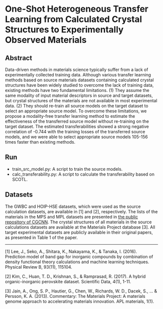# One-Shot Heterogeneous Transfer Learning from Calculated Crystal Structures to Experimentally Observed Materials

## Abstract
Data-driven methods in materials science typically suffer from a lack of experimentally collected training data.
Although various transfer learning methods based on source materials datasets containing calculated crystal structures have been widely studied to overcome the lack of training data, existing methods have two fundamental limitations.
(1) They assume the same modality of input material descriptors in source and target datasets, but crystal structures of the materials are not available in most experimental data.
(2) They should re-train all source models on the target dataset to select an appropriate source model.
To overcome these limitations, we propose a modality-free transfer learning method to estimate the effectiveness of the transferred source model without re-training on the target dataset.
The estimated transferabilities showed a strong negative correlation of -0.744 with the training losses of the transferred source models, and we were able to select appropriate source models 105-156 times faster than existing methods.


## Run
- train_src_model.py: A script to train the source models.
- calc_transferability.py: A script to calculate the transferability based on SCOTL.


## Datasets
The GWBC and HOIP-HSE datasets, which were used as the source calculation datasets, are available in [1] and [2], respectively.
The lists of the materials in the MPS and MPL datasets are presented in [the public repository of CGCNN](https://github.com/txie-93/cgcnn).
The crystal structures of all materials in the source calculations datasets are available at the Materials Project database [3].
All target experimental datasets are publicly available in their original papers, as presented in Table 1 of the paper.

------

[1] Lee, J., Seko, A., Shitara, K., Nakayama, K., & Tanaka, I. (2016). Prediction model of band gap for inorganic compounds by combination of density functional theory calculations and machine learning techniques. Physical Review B, 93(11), 115104.

[2] Kim, C., Huan, T. D., Krishnan, S., & Ramprasad, R. (2017). A hybrid organic-inorganic perovskite dataset. Scientific Data, 4(1), 1-11.

[3] Jain, A., Ong, S. P., Hautier, G., Chen, W., Richards, W. D., Dacek, S., ... & Persson, K. A. (2013). Commentary: The Materials Project: A materials genome approach to accelerating materials innovation. APL materials, 1(1).
